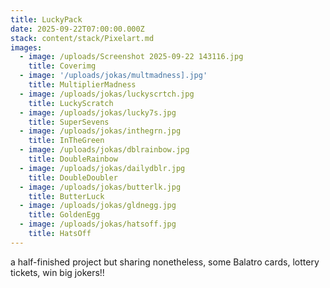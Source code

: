 ```yaml
---
title: LuckyPack
date: 2025-09-22T07:00:00.000Z
stack: content/stack/Pixelart.md
images:
  - image: /uploads/Screenshot 2025-09-22 143116.jpg
    title: Coverimg
  - image: '/uploads/jokas/multmadness].jpg'
    title: MultiplierMadness
  - image: /uploads/jokas/luckyscrtch.jpg
    title: LuckyScratch
  - image: /uploads/jokas/lucky7s.jpg
    title: SuperSevens
  - image: /uploads/jokas/inthegrn.jpg
    title: InTheGreen
  - image: /uploads/jokas/dblrainbow.jpg
    title: DoubleRainbow
  - image: /uploads/jokas/dailydblr.jpg
    title: DoubleDoubler
  - image: /uploads/jokas/butterlk.jpg
    title: ButterLuck
  - image: /uploads/jokas/gldnegg.jpg
    title: GoldenEgg
  - image: /uploads/jokas/hatsoff.jpg
    title: HatsOff
---
```


a half-finished project but sharing nonetheless, some Balatro cards, lottery tickets, win big jokers!!
